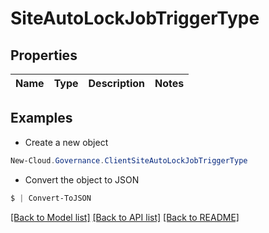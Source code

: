# SiteAutoLockJobTriggerType
## Properties

Name | Type | Description | Notes
------------ | ------------- | ------------- | -------------

## Examples

- Create a new object
```powershell
New-Cloud.Governance.ClientSiteAutoLockJobTriggerType 
```

- Convert the object to JSON
```powershell
$ | Convert-ToJSON
```


[[Back to Model list]](../README.md#documentation-for-models) [[Back to API list]](../README.md#documentation-for-api-endpoints) [[Back to README]](../README.md)

